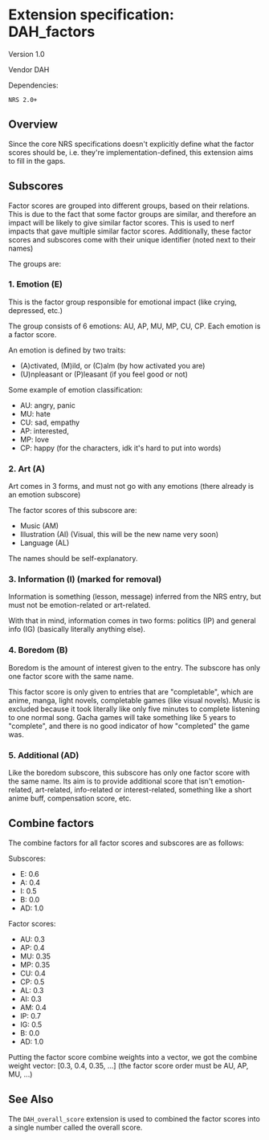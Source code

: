 # Extension specification: DAH_factors

Version 1.0

Vendor DAH

Dependencies:
```
NRS 2.0+
```

## Overview

Since the core NRS specifications doesn't explicitly define what the factor scores should be, i.e. they're implementation-defined, this extension aims to fill in the gaps.

## Subscores

Factor scores are grouped into different groups, based on their relations. This is due to the fact that some factor groups are similar, and therefore an impact will be likely to give similar factor scores. This is used to nerf impacts that gave multiple similar factor scores. Additionally, these factor scores and subscores come with their unique identifier (noted next to their names)

The groups are:

### 1. Emotion (E)

This is the factor group responsible for emotional impact (like crying, depressed, etc.)

The group consists of 6 emotions: AU, AP, MU, MP, CU, CP. Each emotion is a factor score.

An emotion is defined by two traits:
* (A)ctivated, (M)ild, or (C)alm (by how activated you are)
* (U)npleasant or (P)leasant (if you feel good or not)

Some example of emotion classification:

* AU: angry, panic
* MU: hate
* CU: sad, empathy
* AP: interested, 
* MP: love
* CP: happy (for the characters, idk it's hard to put into words)

### 2. Art (A)

Art comes in 3 forms, and must not go with any emotions (there already is an emotion subscore)

The factor scores of this subscore are:
* Music (AM)
* Illustration (AI) (Visual, this will be the new name very soon)
* Language (AL)

The names should be self-explanatory.

### 3. Information (I) (marked for removal)

Information is something (lesson, message) inferred from the NRS entry, but must not be emotion-related or art-related.

With that in mind, information comes in two forms: politics (IP) and general info (IG) (basically literally anything else).

### 4. Boredom (B)

Boredom is the amount of interest given to the entry. The subscore has only one factor score with the same name.

This factor score is only given to entries that are "completable", which are anime, manga, light novels, completable games (like visual novels). Music is excluded because it took literally like only five minutes to complete listening to one normal song. Gacha games will take something like 5 years to "complete", and there is no good indicator of how "completed" the game was. 

### 5. Additional (AD)

Like the boredom subscore, this subscore has only one factor score with the same name. Its aim is to provide additional score that isn't emotion-related, art-related, info-related or interest-related, something like a short anime buff, compensation score, etc.

## Combine factors

The combine factors for all factor scores and subscores are as follows:

Subscores:
* E: 0.6
* A: 0.4
* I: 0.5
* B: 0.0
* AD: 1.0

Factor scores:
* AU: 0.3
* AP: 0.4
* MU: 0.35
* MP: 0.35
* CU: 0.4
* CP: 0.5
* AL: 0.3
* AI: 0.3
* AM: 0.4
* IP: 0.7
* IG: 0.5
* B: 0.0
* AD: 1.0

Putting the factor score combine weights into a vector, we got the combine weight vector: \[0.3, 0.4, 0.35, ...\] (the factor score order must be AU, AP, MU, ...)

## See Also

The ```DAH_overall_score``` extension is used to combined the factor scores into a single number called the overall score.

